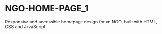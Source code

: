 # NGO-HOME-PAGE_1
Responsive and accessible homepage design for an NGO, built with HTML, CSS and JavaScript.
